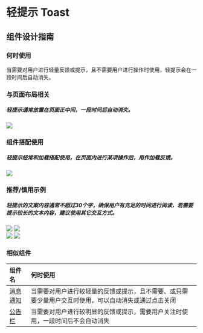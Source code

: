 # 轻提示 Toast

## 组件设计指南

### 何时使用

当需要对用户进行轻量反馈或提示，且不需要用户进行操作时使用，轻提示会在一段时间后自动消失。

### 与页面布局相关

##### 轻提示通常放置在页面正中间，一段时间后自动消失。

<div class="legend">
  <div class="item">
    <img src="https://oteam-tdesign-1258344706.cos.ap-guangzhou.myqcloud.com/site/design/mobile-guide/Toast%201.png" />
  </div>
</div>


### 组件搭配使用

##### 轻提示经常和加载搭配使用，在页面内进行某项操作后，用作加载反馈。

<div class="legend">
  <div class="item">
    <img src="https://oteam-tdesign-1258344706.cos.ap-guangzhou.myqcloud.com/site/design/mobile-guide/Toast%202.png" />
  </div>
</div>


### 推荐/慎用示例

##### 轻提示的文案内容通常不超过30个字，确保用户有充足的时间进行阅读，若需要提示较长的文本内容，建议使用其它交互方式。

<div class="legend">
  <div class="item">
    <img src="https://oteam-tdesign-1258344706.cos.ap-guangzhou.myqcloud.com/site/design/mobile-guide/Toast%203-1.png" />
    <img class="tag" src="https://oteam-tdesign-1258344706.cos.ap-guangzhou.myqcloud.com/site/doc/good.png" />
  </div>

  <div class="item">
    <img src="https://oteam-tdesign-1258344706.cos.ap-guangzhou.myqcloud.com/site/design/mobile-guide/Toast%203-2.png" />
    <img class="tag" src="https://oteam-tdesign-1258344706.cos.ap-guangzhou.myqcloud.com/site/doc/bad.png" />
  </div>
</div>


### 相似组件

| 组件名 | 何时使用                             |
| :----- | :----------------------------------- |
| [消息通知](./message) | 当需要对用户进行较轻量的反馈或提示，且不需要、或只需要少量用户交互时使用，可以自动消失或通过点击关闭 |
| [公告栏](./notice-bar) | 当需要对用户进行较明显的反馈或提示，需要用户关注时使用，一段时间后不会自动消失 |
